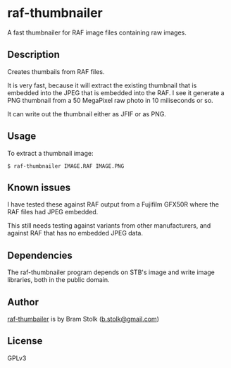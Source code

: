 # raf-thumbnailer

A fast thumbnailer for RAF image files containing raw images.

## Description

Creates thumbails from RAF files.

It is very fast, because it will extract the existing thumbnail that is embedded into the JPEG that is embedded into the RAF.
I see it generate a PNG thumbnail from a 50 MegaPixel raw photo in 10 miliseconds or so.

It can write out the thumbnail either as JFIF or as PNG.

## Usage

To extract a thumbnail image:

```
$ raf-thumbnailer IMAGE.RAF IMAGE.PNG
```

## Known issues

I have tested these against RAF output from a Fujifilm GFX50R where the RAF files had JPEG embedded.

This still needs testing against variants from other manufacturers, and against RAF that has no embedded JPEG data.

## Dependencies

The raf-thumbnailer program depends on STB's image and write image libraries, both in the public domain.

## Author

[raf-thumbailer](github.com:stolk/raf-thumbnailer.git) is by Bram Stolk (b.stolk@gmail.com)

## License

GPLv3


